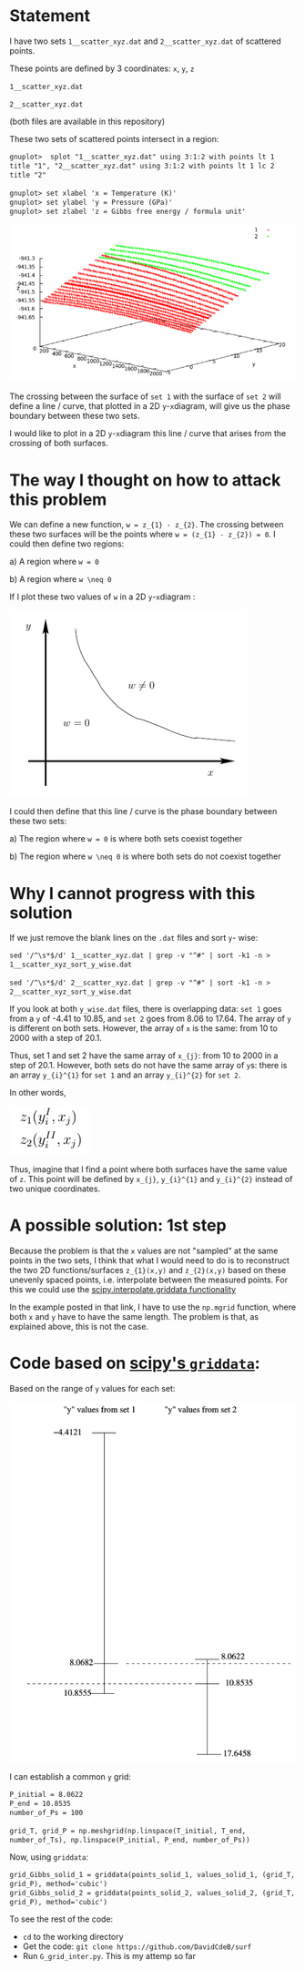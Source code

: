 # Statement

I have two sets `1__scatter_xyz.dat` and `2__scatter_xyz.dat` of scattered points.

These points are defined by 3 coordinates: `x`, `y`, `z`

`1__scatter_xyz.dat` 

`2__scatter_xyz.dat` 

(both files are available in this repository)

These two sets of scattered points intersect in a region:

    gnuplot>  splot "1__scatter_xyz.dat" using 3:1:2 with points lt 1 title "1", "2__scatter_xyz.dat" using 3:1:2 with points lt 1 lc 2 title "2"
    
    gnuplot> set xlabel 'x = Temperature (K)'
    gnuplot> set ylabel 'y = Pressure (GPa)'
    gnuplot> set zlabel 'z = Gibbs free energy / formula unit'

![Data flow](https://github.com/DavidCdeB/surf/blob/master/Images/surf.png)

The crossing between the surface of `set 1` with the surface of `set 2` will define a line / curve, that plotted in a 2D `y`-`x`diagram, will give us the phase boundary between these two sets.

I would like to plot in a 2D `y`-`x`diagram this line / curve that arises from the crossing of both surfaces.


# The way I thought on how to attack this problem

We can define a new function, `w = z_{1} - z_{2}`.
The crossing between these two surfaces will be the points where `w = (z_{1} - z_{2}) = 0`.
I could then define two regions:


a) A region where `w = 0`

b) A region where `w \neq 0`


If I plot these two values of `w` in a 2D `y`-`x`diagram :

![Data flow](https://github.com/DavidCdeB/surf/blob/master/Images/ppp.png)

I could then define that this line / curve is the phase boundary between these two sets:


a) The region where `w = 0` is where both sets coexist together

b) The region where `w \neq 0` is where both sets do not coexist together

# Why I cannot progress with this solution

If we just remove the blank lines on the `.dat` files and sort `y`- wise:

    sed '/^\s*$/d' 1__scatter_xyz.dat | grep -v "^#" | sort -k1 -n > 1__scatter_xyz_sort_y_wise.dat
    
    sed '/^\s*$/d' 2__scatter_xyz.dat | grep -v "^#" | sort -k1 -n > 2__scatter_xyz_sort_y_wise.dat

If you look at both `y_wise.dat` files, there is overlapping data:
`set 1` goes from a `y` of -4.41 to 10.85, and `set 2` goes from 8.06 to 17.64. The array of `y` is different on both sets. However, the array of `x` is the same: from 10 to 2000 with a step of 20.1.

Thus, set 1 and set 2 have the same array of `x_{j}`: from 10 to 2000 in a step of 20.1.
However, both sets do not have the same array of `y`s: there is an array `y_{i}^{1}` for `set 1` and an array `y_{i}^{2}` for `set 2`.

In other words,

![Data flow](https://github.com/DavidCdeB/surf/blob/master/Images/zz.png)

Thus, imagine that I find a point where both surfaces have the same value of `z`.
This point will be defined by `x_{j}`, `y_{i}^{1}` and `y_{i}^{2}` instead of two unique coordinates. 

# A possible solution: 1st step

Because the problem is that the `x` values are not "sampled" at the same points in the two sets,
I think that what I would need to do is to reconstruct the two 2D functions/surfaces `z_{1}(x,y)` and `z_{2}(x,y)` based on these unevenly spaced points, i.e. interpolate between the measured points. For this we could use the [scipy.interpolate.griddata functionality](https://docs.scipy.org/doc/scipy-0.18.1/reference/generated/scipy.interpolate.griddata.html)

In the example posted in that link, I have to use the `np.mgrid` function, where both `x` and `y` have to have the same length. The problem is that, as explained above, this is not the case.


# Code based on [scipy's `griddata`](https://docs.scipy.org/doc/scipy-0.18.1/reference/generated/scipy.interpolate.griddata.html): 

Based on the range of `y` values for each set:

![Data flow](https://github.com/DavidCdeB/surf/blob/master/Images/sets_y.png)

I can establish a common `y` grid:

    P_initial = 8.0622
    P_end = 10.8535
    number_of_Ps = 100
    
    grid_T, grid_P = np.meshgrid(np.linspace(T_initial, T_end, number_of_Ts), np.linspace(P_initial, P_end, number_of_Ps))

Now, using `griddata`:


    grid_Gibbs_solid_1 = griddata(points_solid_1, values_solid_1, (grid_T, grid_P), method='cubic')
    grid_Gibbs_solid_2 = griddata(points_solid_2, values_solid_2, (grid_T, grid_P), method='cubic')

    



To see the rest of the code:

* `cd` to the working directory 
* Get the code: `git clone https://github.com/DavidCdeB/surf`
* Run `G_grid_inter.py`. This is my attemp so far





